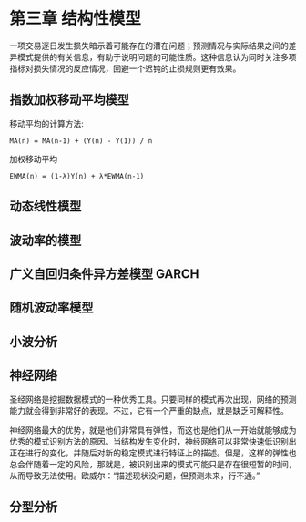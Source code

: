 # 第三章 结构性模型

一项交易逐日发生损失暗示着可能存在的潜在问题；预测情况与实际结果之间的差异模式提供的有关信息，有助于说明问题的可能性质。这种信息认为同时关注多项指标对损失情况的反应情况，回避一个迟钝的止损规则更有效果。

## 指数加权移动平均模型
移动平均的计算方法:

	MA(n) = MA(n-1) + (Y(n) - Y(1)) / n
	
加权移动平均

	EWMA(n) = (1-λ)Y(n) + λ*EWMA(n-1)
	
## 动态线性模型

## 波动率的模型

## 广义自回归条件异方差模型 GARCH

## 随机波动率模型

## 小波分析

## 神经网络
圣经网络是挖掘数据模式的一种优秀工具。只要同样的模式再次出现，网络的预测能力就会得到非常好的表现。不过，它有一个严重的缺点，就是缺乏可解释性。

神经网络最大的优势，就是他们非常具有弹性，而这也是他们从一开始就能够成为优秀的模式识别方法的原因。当结构发生变化时，神经网络可以非常快速低识别出正在进行的变化，并随后对新的稳定模式进行特征上的描述。但是，这样的弹性也总会伴随着一定的风险，那就是，被识别出来的模式可能只是存在很短暂的时间，从而导致无法使用。欧威尔：“描述现状没问题，但预测未来，行不通。”

## 分型分析
